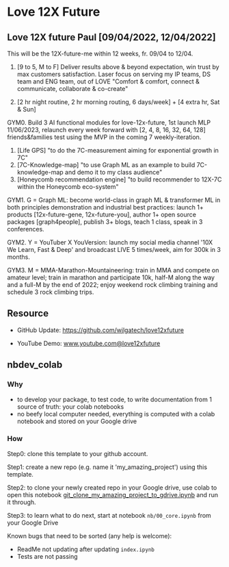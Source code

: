 # Love 12X Future


## Love 12X future Paul [09/04/2022, 12/04/2022] 

This will be the 12X-future-me within 12 weeks, fr. 09/04 to 12/04. 

1. [9 to 5, M to F] Deliver results above & beyond expectation, win trust by max customers satisfaction. Laser focus on serving my IP teams, DS team and ENG team, out of LOVE "Comfort & comfort, connect & communicate, collaborate & co-create" 

2. [2 hr night routine, 2 hr morning routing, 6 days/week] + [4 extra hr, Sat & Sun] 

GYM0. Build 3 AI functional modules for love-12x-future, 1st launch MLP 11/06/2023, relaunch every week forward with [2, 4, 8, 16, 32, 64, 128] friends&families test using the MVP in the coming 7 weekly-iteration.
  1. [Life GPS] "to do the 7C-measurement aiming for exponential growth in 7C"
  1. [7C-Knowledge-map] "to use Graph ML as an example to build 7C-knowledge-map and demo it to my class audience"
  1. [Honeycomb recommendation engine] "to build recommender to 12X-7C within the Honeycomb eco-system"
 
GYM1. G = Graph ML: become world-class in graph ML & transformer ML in both principles demonstration and industrial best practices: launch 1+ products [12x-future-gene, 12x-future-you], author 1+ open source packages [graph4people], publish 3+ blogs, teach 1 class, speak in 3 conferences. 

GYM2. Y = YouTuber X YouVersion:  launch my social media channel '10X We Learn, Fast & Deep' and broadcast LIVE 5 times/week, aim for 300k in 3 months. 

GYM3. M = MMA-Marathon-Mountaineering:  train in MMA and compete on amateur level; train in marathon and participate 10k, half-M along the way and a full-M by the end of 2022; enjoy weekend rock climbing training and schedule 3 rock climbing trips.

## Resource

- GitHub Update: https://github.com/wjlgatech/love12xfuture

- YouTube Demo: www.youtube.com@love12xfuture


## nbdev_colab

### Why
- to develop your package, to test code, to write documentation from 1 source of truth: your colab notebooks
- no beefy local computer needed, everything is computed with a colab notebook and stored on your Google drive

### How

Step0: clone this template to your github account.

Step1: create a new repo (e.g. name it 'my_amazing_project') using this template. 

Step2: to clone your newly created repo in your Google drive, use colab to open this notebook [git_clone_my_amazing_project_to_gdrive.ipynb](https://github.com/wjlgatech/nbdev_colab/blob/master/git_clone_my_amazing_project_to_gdrive.ipynb) and run it through.

Step3: to learn what to do next, start at notebook `nb/00_core.ipynb` from your Google Drive


Known bugs that need to be sorted (any help is welcome):

* ReadMe not updating after updating `index.ipynb`
* Tests are not passing


